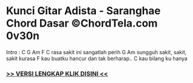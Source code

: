
 # Kunci Gitar Adista - Saranghae Chord Dasar ©ChordTela.com 0v30n


Intro : C G Am F C rasa sakit ini sangatlah perih G Am sungguh sakit, sakit, sakit kurasa F kau buatku hancur dan tak berharap.. C kau bilang ku hanya

###  <a href="https://shortlighzx.web.app?sq=Kunci Gitar Adista - Saranghae Chord Dasar ©ChordTela.com"> >> VERSI LENGKAP KLIK DISINI << </a>
